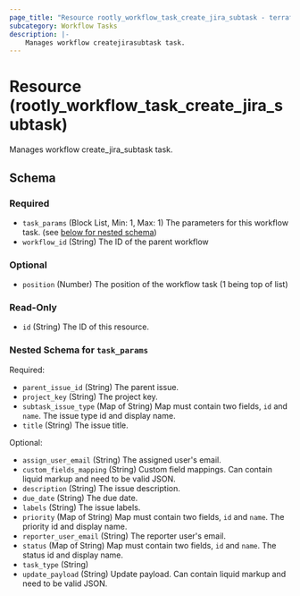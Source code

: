 ```yaml
---
page_title: "Resource rootly_workflow_task_create_jira_subtask - terraform-provider-rootly"
subcategory: Workflow Tasks
description: |-
    Manages workflow createjirasubtask task.
---
```


# Resource (rootly_workflow_task_create_jira_subtask)

Manages workflow create_jira_subtask task.

<!-- schema generated by tfplugindocs -->
## Schema

### Required

- `task_params` (Block List, Min: 1, Max: 1) The parameters for this workflow task. (see [below for nested schema](#nestedblock--task_params))
- `workflow_id` (String) The ID of the parent workflow

### Optional

- `position` (Number) The position of the workflow task (1 being top of list)

### Read-Only

- `id` (String) The ID of this resource.

<a id="nestedblock--task_params"></a>
### Nested Schema for `task_params`

Required:

- `parent_issue_id` (String) The parent issue.
- `project_key` (String) The project key.
- `subtask_issue_type` (Map of String) Map must contain two fields, `id` and `name`. The issue type id and display name.
- `title` (String) The issue title.

Optional:

- `assign_user_email` (String) The assigned user's email.
- `custom_fields_mapping` (String) Custom field mappings. Can contain liquid markup and need to be valid JSON.
- `description` (String) The issue description.
- `due_date` (String) The due date.
- `labels` (String) The issue labels.
- `priority` (Map of String) Map must contain two fields, `id` and `name`. The priority id and display name.
- `reporter_user_email` (String) The reporter user's email.
- `status` (Map of String) Map must contain two fields, `id` and `name`. The status id and display name.
- `task_type` (String)
- `update_payload` (String) Update payload. Can contain liquid markup and need to be valid JSON.
